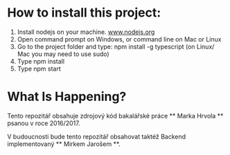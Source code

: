 # How to install this project:
  1. Install nodejs on your machine. www.nodejs.org
  2. Open command prompt on Windows, or command line on Mac or Linux
  3. Go to the project folder and type: npm install -g typescript (on Linux/ Mac you may need to use sudo)
  4. Type npm install
  5. Type npm start

# What Is Happening?

Tento repozitář obsahuje zdrojový kód bakalářské práce ** Marka Hrvola ** psanou v roce 2016/2017.

V budoucnosti bude tento repozitář obsahovat taktéž Backend implementovaný ** Mirkem Jarošem **.


